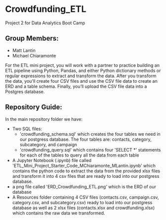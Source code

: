 # Crowdfunding_ETL
Project 2 for Data Analytics Boot Camp

## Group Members:
  - Matt Lantin
  - Michael Chiaramonte

For the ETL mini project, you will work with a partner to practice building an ETL pipeline using Python, Pandas, and either Python dictionary methods or regular expressions to extract and transform the data. After you transform the data, you'll create four CSV files and use the CSV file data to create an ERD and a table schema. Finally, you’ll upload the CSV file data into a Postgres database.

## Repository Guide:
In the main repository folder we have:
  - Two SQL files:
      - 'crowdfunding_schema.sql' which creates the four tables we need in our postgress database. The four tables are: contacts, category, subcategory, and campaign
      - 'crowdfunding_query.sql' which contains four 'SELECT *' statements for each of the tables to query all the data from each table
  - A Jupyter Notebook (.ipynb) file called 'ETL_Mini_Project_Starter_Code_MChiaramonte_MLantin.ipynb' which contains the python code to extract the data from the provided xlsx files and transform it into 4 csv files that are ready to load into our postgress database. 
  - a png file called 'ERD_Crowdfunding_ETL.png' which is the ERD of our database
  - A Resources folder containing 4 CSV files (contacts.csv, campaign.csv, category.csv, and subcategory.csv) ready to load into our postgress database as well as 2 xlsx files (contacts.xlsx and crowdfunding.xlsx) which contains the raw data we transformed.
